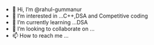 - 👋 Hi, I’m @rahul-gummanur
- 👀 I’m interested in ...C++,DSA and Competitive coding
- 🌱 I’m currently learning ...DSA
- 💞️ I’m looking to collaborate on ...
- 📫 How to reach me ...

<!---
rahul-2002/rahul-2002 is a ✨ special ✨ repository because its `README.md` (this file) appears on your GitHub profile.
You can click the Preview link to take a look at your changes.
--->
